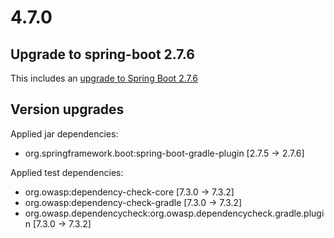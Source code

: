 # 4.7.0

## Upgrade to spring-boot 2.7.6

This includes an [upgrade to Spring Boot 2.7.6](https://github.com/spring-projects/spring-boot/releases/tag/v2.7.6)

## Version upgrades

Applied jar dependencies:
 - org.springframework.boot:spring-boot-gradle-plugin [2.7.5 -> 2.7.6]

Applied test dependencies:
 - org.owasp:dependency-check-core [7.3.0 -> 7.3.2]
 - org.owasp:dependency-check-gradle [7.3.0 -> 7.3.2]
 - org.owasp.dependencycheck:org.owasp.dependencycheck.gradle.plugin [7.3.0 -> 7.3.2]
